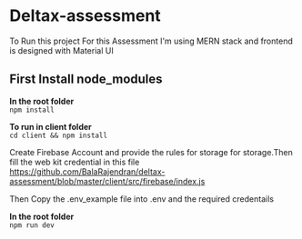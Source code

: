 # Deltax-assessment

To Run this project
For this Assessment I'm using MERN stack and frontend is designed with Material UI
**<h2>First Install node_modules</h2>**

**In the root folder**<br>
`npm install`

**To run in client folder** <br>
`cd client && npm install`

<p>Create Firebase Account and provide the rules for storage for storage.Then fill the web kit credential in this file <a href="https://github.com/BalaRajendran/deltax-assessment/blob/master/client/src/firebase/index.js">https://github.com/BalaRajendran/deltax-assessment/blob/master/client/src/firebase/index.js</a></p>

<p>Then Copy the .env_example file into .env and the required credentails</p>

**In the root folder**<br>
`npm run dev`
